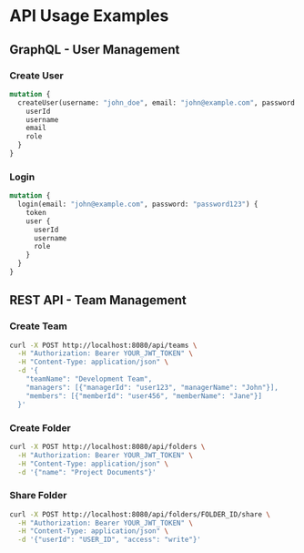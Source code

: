 # API Usage Examples

## GraphQL - User Management

### Create User
```graphql
mutation {
  createUser(username: "john_doe", email: "john@example.com", password: "password123", role: "manager") {
    userId
    username
    email
    role
  }
}
```

### Login
```graphql
mutation {
  login(email: "john@example.com", password: "password123") {
    token
    user {
      userId
      username
      role
    }
  }
}
```

## REST API - Team Management

### Create Team
```bash
curl -X POST http://localhost:8080/api/teams \
  -H "Authorization: Bearer YOUR_JWT_TOKEN" \
  -H "Content-Type: application/json" \
  -d '{
    "teamName": "Development Team",
    "managers": [{"managerId": "user123", "managerName": "John"}],
    "members": [{"memberId": "user456", "memberName": "Jane"}]
  }'
```

### Create Folder
```bash
curl -X POST http://localhost:8080/api/folders \
  -H "Authorization: Bearer YOUR_JWT_TOKEN" \
  -H "Content-Type: application/json" \
  -d '{"name": "Project Documents"}'
```

### Share Folder
```bash
curl -X POST http://localhost:8080/api/folders/FOLDER_ID/share \
  -H "Authorization: Bearer YOUR_JWT_TOKEN" \
  -H "Content-Type: application/json" \
  -d '{"userId": "USER_ID", "access": "write"}'
```
